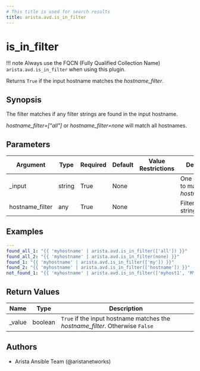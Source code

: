 ```yaml
---
# This title is used for search results
title: arista.avd.is_in_filter
---
```

<!--
  ~ Copyright (c) 2023 Arista Networks, Inc.
  ~ Use of this source code is governed by the Apache License 2.0
  ~ that can be found in the LICENSE file.
  -->

# is_in_filter

!!! note
    Always use the FQCN (Fully Qualified Collection Name) `arista.avd.is_in_filter` when using this plugin.

Returns <code>True</code> if the input hostname matches the <em>hostname\_filter</em>.

## Synopsis

The filter matches if any filter strings are found in the input hostname.

<em>hostname\_filter\=\[\"all\"\]</em> or <em>hostname\_filter\=none</em> will match all hostnames.

## Parameters

| Argument | Type | Required | Default | Value Restrictions | Description |
| -------- | ---- | -------- | ------- | ------------------ | ----------- |
| _input | string | True | None |  | One hostname to match with <em>hostname\_filter</em>. |
| hostname_filter | any | True | None |  | Filter as a list of strings or <code>None</code>. |

## Examples

```yaml
---
found_all_1: "{{ 'myhostname' | arista.avd.is_in_filter(['all']) }}"
found_all_2: "{{ 'myhostname' | arista.avd.is_in_filter(none) }}"
found_1: "{{ 'myhostname' | arista.avd.is_in_filter(['my']) }}"
found_2: "{{ 'myhostname' | arista.avd.is_in_filter(['hostname']) }}"
not_found_1: "{{ 'myhostname' | arista.avd.is_in_filter(['myhost1', 'MYhostname']) }}"
```

## Return Values

| Name | Type | Description |
| ---- | ---- | ----------- |
| _value | boolean | <code>True</code> if the input hostname matches the <em>hostname\_filter</em>. Otherwise <code>False</code> |

## Authors

- Arista Ansible Team (@aristanetworks)
